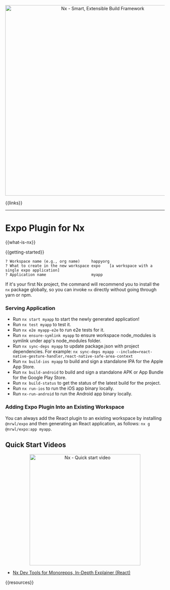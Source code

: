 <p style="text-align: center;"><img src="https://raw.githubusercontent.com/nrwl/nx/master/images/nx-react.png" width="600" alt="Nx - Smart, Extensible Build Framework"></p>

{{links}}

<hr>

# Expo Plugin for Nx

{{what-is-nx}}

{{getting-started}}

```
? Workspace name (e.g., org name)     happyorg
? What to create in the new workspace expo    [a workspace with a single expo application]
? Application name                    myapp
```

If it's your first Nx project, the command will recommend you to install the `nx` package globally, so you can invoke `nx` directly without going through yarn or npm.

### Serving Application

- Run `nx start myapp` to start the newly generated application!
- Run `nx test myapp` to test it.
- Run `nx e2e myapp-e2e` to run e2e tests for it.
- Run `nx ensure-symlink myapp` to ensure workspace node_modules is symlink under app's node_modules folder.
- Run `nx sync-deps myapp` to update package.json with project dependencies. For example: `nx sync-deps myapp --include=react-native-gesture-handler,react-native-safe-area-context`
- Run `nx build-ios myapp` to build and sign a standalone IPA for the Apple App Store.
- Run `nx build-android` to build and sign a standalone APK or App Bundle for the Google Play Store.
- Run `nx build-status` to get the status of the latest build for the project.
- Run `nx run-ios` to run the iOS app binary locally.
- Run `nx-run-android` to run the Android app binary locally.

### Adding Expo Plugin Into an Existing Workspace

You can always add the React plugin to an existing workspace by installing `@nrwl/expo` and then generating an React application, as follows: `nx g @nrwl/expo:app myapp`.

## Quick Start Videos

<a href="https://www.youtube.com/watch?v=E188J7E_MDU" target="_blank">
<p style="text-align: center;"><img src="https://raw.githubusercontent.com/nrwl/nx/master/images/nx-react-video.png" width="350" alt="Nx - Quick start video"></p>
</a>

- [Nx Dev Tools for Monorepos, In-Depth Explainer (React)](https://www.youtube.com/watch?v=jCf92IyR-GE)

{{resources}}

